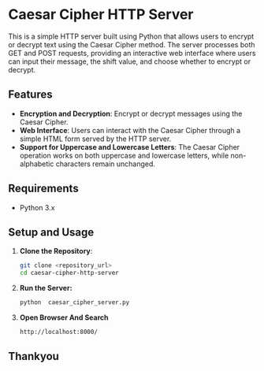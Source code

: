 # Caesar Cipher HTTP Server

This is a simple HTTP server built using Python that allows users to encrypt or decrypt text using the Caesar Cipher method. The server processes both GET and POST requests, providing an interactive web interface where users can input their message, the shift value, and choose whether to encrypt or decrypt.

## Features

- **Encryption and Decryption**: Encrypt or decrypt messages using the Caesar Cipher.
- **Web Interface**: Users can interact with the Caesar Cipher through a simple HTML form served by the HTTP server.
- **Support for Uppercase and Lowercase Letters**: The Caesar Cipher operation works on both uppercase and lowercase letters, while non-alphabetic characters remain unchanged.

## Requirements

- Python 3.x

## Setup and Usage

1. **Clone the Repository**:
   ```bash
   git clone <repository_url>
   cd caesar-cipher-http-server
2. **Run the Server:**
   ```bash
   python  caesar_cipher_server.py
3. **Open Browser And Search**
   ```bash
   http://localhost:8000/

## Thankyou

